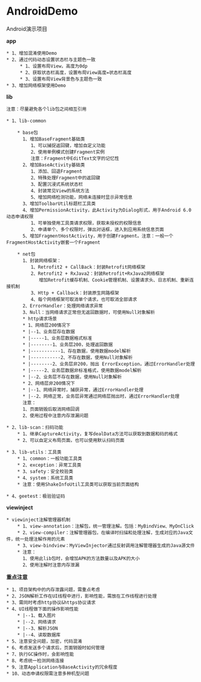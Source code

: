 # AndroidDemo

Android演示项目

**app**

    * 1、增加混淆使用Demo
    * 2、通过代码动态设置状态栏与主题色一致
         * 1、设置布局View，高度为0dp
         * 2、获取状态栏高度，设置布局View高度=状态栏高度
         * 3、设置布局View背景色与主题色一致
    * 3、增加网络框架使用Demo

**lib**

    注意：尽量避免各个lib包之间相互引用

	* 1、lib-common

	    * base包
          1、增加BaseFragment基础类
             1、可以捕捉返回键，增加自定义功能
             2、使用单例模式创建Fragment实例
             注意：Fragment中EditText文字的记忆性
          2、增加BaseActivity基础类
             1、添加、回退Fragment
             2、特殊处理Fragment中的返回键
             3、配置沉浸式系统状态栏
             4、封装常见View的系统方法
             5、增加网络检测功能，网络未连接时显示异常信息
          3、增加ToolbarUtil标题栏工具类
          4、增加PermissionActivity，此Activity为Dialog形式，用于Android 6.0 动态申请权限
             1、可单独使用工具类请求权限，获取未授权的权限信息
             2、申请单个、多个权限时，弹出对话框，进入到应用系统信息页面
          5、增加FragmentHostActivity，用于创建Fragment。注意：一般一个FragmentHostActivity嵌套一个Fragment

        * net包
	      1、封装网络框架：
	         1、Retrofit2 + CallBack：封装Retrofit网络框架
	         2、Retrofit2 + RxJava2：封装Retrofit+RxJava2网络框架
	            增加Retrofit缓存机制、Cookie管理机制、设置请求头、日志机制、重新连接机制
	         3、Http + Callback：封装原生网路框架
	         4、每个网络框架可取消单个请求，也可取消全部请求
	      2、ErrorHandler：处理网络请求异常
          3、Null：当网络请求正常但无返回数据时，可使用Null对象解析
          * http请求场景
          * 1、网络层200情况下
          * |--1、业务层存在数据
          * |-----1、业务层数据格式标准
          * |--------1、业务层200，处理返回数据
          * |-----------1、存在数据，使用数据model解析
          * |-----------2、不存在数据，使用Null对象解析
          * |--------2、业务层非200，抛出 ErrorException，通过ErrorHandler处理
          * |-----2、业务层数据非标准格式，使用数据model解析
          * |--2、业务层不存在数据，使用Null对象解析
          * 2、网络层非200情况下
          * |--1、网络异常时，捕获异常，通过ErrorHandler处理
          * |--2、网络正常，业务层异常通过网络层抛出时，通过ErrorHandler处理
          注意：
          1、页面销毁后取消网络回调
          2、使用过程中注意内存泄漏问题

    * 2、lib-scan：扫码功能
        * 1、继承CaptureActivity，复写dealData方法可以获取到数据和码的格式
        * 2、可以自定义布局页面，也可以使用默认扫码页面

    * 3、lib-utils：工具类
        * 1、common：一般功能工具类
        * 2、exception：异常工具类
        * 3、safety：安全校验类
        * 4、system：系统工具类
        * 注意：使用ShakeInfoUtil工具类可以获取当前页面结构

    * 4、geetest：极验验证码

**viewinject**

    * viewinject注解管理器机制
        * 1、view-annotation：注解包，统一管理注解。包括：MyBindView、MyOnClick
        * 2、view-compiler：注解管理器包，在编译时扫描和处理注解，生成对应的Java文件，统一处理注解作用的元素
        * 3、view-bindview：MyViewInjector通过反射调用注解管理器生成的Java源文件
        * 注意：
          1、使用此lib包时，会增加APK的方法数量以及APK的大小
          2、使用注解时注意内存泄漏


**重点注意**

	* 1、项目架构中的内存泄露问题，需重点考虑
	* 2、JSON解析工作在UI线程中进行，影响性能，需放在工作线程进行处理
	* 3、需同时考虑http协议&https协议请求
	* 4、UI线程做下面的操作影响性能
		* |--1、载入图片
		* |--2、网络请求
		* |--3、解析JSON
		* |--4、读取数据库
	* 5、注意安全问题，加密，代码混淆
	* 6、考虑发送多个请求后，页面销毁时如何管理
	* 7、执行GC操作时，会影响性能
	* 8、考虑统一检测网络连接
	* 9、注意Application与BaseActivity的冗余程度
	* 10、动态申请权限需注意多种机型问题